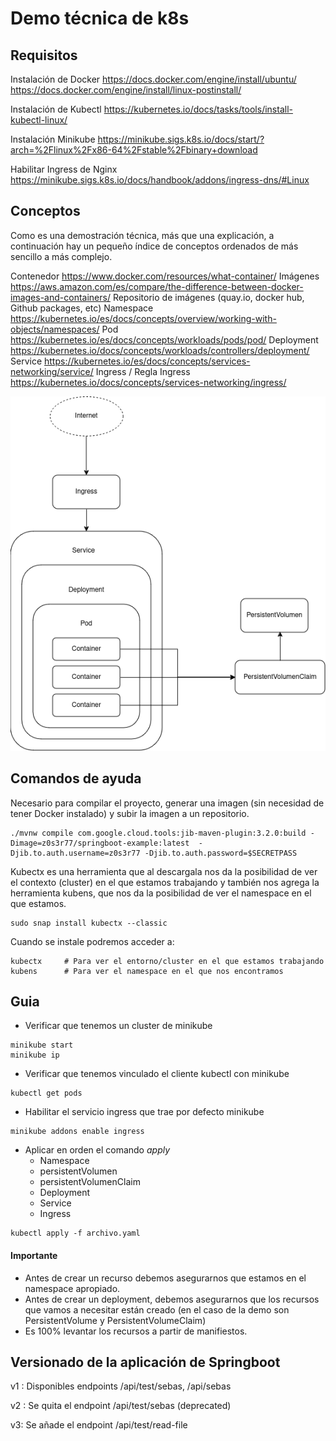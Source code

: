# Demo técnica de k8s
## Requisitos

Instalación de Docker
https://docs.docker.com/engine/install/ubuntu/
https://docs.docker.com/engine/install/linux-postinstall/

Instalación de Kubectl
https://kubernetes.io/docs/tasks/tools/install-kubectl-linux/

Instalación Minikube
https://minikube.sigs.k8s.io/docs/start/?arch=%2Flinux%2Fx86-64%2Fstable%2Fbinary+download

Habilitar Ingress de Nginx
https://minikube.sigs.k8s.io/docs/handbook/addons/ingress-dns/#Linux

## Conceptos 

Como es una demostración técnica, más que una explicación, a continuación hay un pequeño índice de conceptos ordenados de más sencillo a más complejo.

Contenedor https://www.docker.com/resources/what-container/
Imágenes https://aws.amazon.com/es/compare/the-difference-between-docker-images-and-containers/
Repositorio de imágenes (quay.io, docker hub, Github packages, etc)
Namespace https://kubernetes.io/es/docs/concepts/overview/working-with-objects/namespaces/
Pod https://kubernetes.io/es/docs/concepts/workloads/pods/pod/
Deployment https://kubernetes.io/docs/concepts/workloads/controllers/deployment/
Service https://kubernetes.io/es/docs/concepts/services-networking/service/
Ingress / Regla Ingress https://kubernetes.io/docs/concepts/services-networking/ingress/


![arquitectura_k8s.drawio.png](imagenes/arquitectura_k8s.drawio.png)


## Comandos de ayuda

Necesario para compilar el proyecto, generar una imagen (sin necesidad de tener Docker instalado) y subir la imagen a un repositorio.
```
./mvnw compile com.google.cloud.tools:jib-maven-plugin:3.2.0:build -Dimage=z0s3r77/springboot-example:latest  -Djib.to.auth.username=z0s3r77 -Djib.to.auth.password=$SECRETPASS
```

Kubectx es una herramienta que al descargala nos da la posibilidad de ver el contexto (cluster) en el que estamos trabajando y
también nos agrega la herramienta kubens, que nos da la posibilidad de ver el namespace en el que estamos.
```
sudo snap install kubectx --classic
```
Cuando se instale podremos acceder a: 
```
kubectx     # Para ver el entorno/cluster en el que estamos trabajando
kubens      # Para ver el namespace en el que nos encontramos
```

## Guia

- Verificar que tenemos un cluster de minikube
```
minikube start 
minikube ip
```

- Verificar que tenemos vinculado el cliente kubectl con minikube
```
kubectl get pods
```

- Habilitar el servicio ingress que trae por defecto minikube
```
minikube addons enable ingress
```

- Aplicar en orden el comando _apply_
    - Namespace
    - persistentVolumen
    - persistentVolumenClaim
    - Deployment
    - Service
    - Ingress

```
kubectl apply -f archivo.yaml
```

#### Importante

- Antes de crear un recurso debemos asegurarnos que estamos en el namespace apropiado.
- Antes de crear un deployment, debemos asegurarnos que los recursos que vamos a necesitar están creado (en el caso de la demo son PersistentVolume y PersistentVolumeClaim)
- Es 100% levantar los recursos a partir de manifiestos.

## Versionado de la aplicación de Springboot

v1 : Disponibles endpoints /api/test/sebas, /api/sebas

v2 : Se quita el endpoint /api/test/sebas (deprecated)

v3: Se añade el endpoint /api/test/read-file



